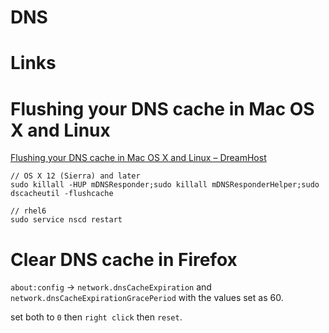 # DNS

# Links

# Flushing your DNS cache in Mac OS X and Linux

[Flushing your DNS cache in Mac OS X and Linux – DreamHost](https://help.dreamhost.com/hc/en-us/articles/214981288-Flushing-your-DNS-cache-in-Mac-OS-X-and-Linux)


```
// OS X 12 (Sierra) and later
sudo killall -HUP mDNSResponder;sudo killall mDNSResponderHelper;sudo dscacheutil -flushcache

// rhel6
sudo service nscd restart 
```
# Clear DNS cache in Firefox

`about:config` -> `network.dnsCacheExpiration` and
`network.dnsCacheExpirationGracePeriod` with the values set as 60.

set both to `0` then `right click` then `reset`.



